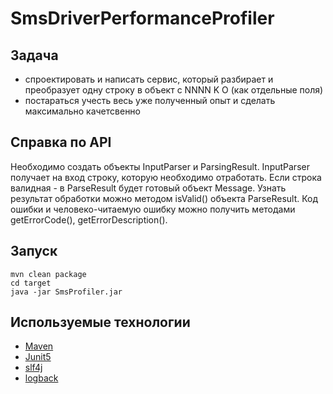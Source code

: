 # SmsDriverPerformanceProfiler

## Задача

* спроектировать и написать сервис, который разбирает и преобразует одну строку в объект с NNNN K O (как отдельные поля)
* постараться учесть весь уже полученный опыт и сделать максимально качетсвенно

## Справка по API

Необходимо создать объекты InputParser и ParsingResult. InputParser получает на вход 
строку, которую необходимо отработать. Если строка валидная - в ParseResult будет 
готовый объект Message. Узнать результат обработки можно методом isValid() объекта ParseResult.
Код ошибки и человеко-читаемую ошибку можно получить методами getErrorCode(), getErrorDescription().

## Запуск

```shell
mvn clean package
cd target
java -jar SmsProfiler.jar
```

## Используемые технологии

* [Maven](https://maven.apache.org/guides/index.html)
* [Junit5](https://junit.org/junit5/docs/current/user-guide/)
* [slf4j](https://www.slf4j.org/docs.html)
* [logback](https://logback.qos.ch/documentation.html)
